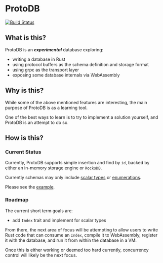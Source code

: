 ProtoDB
=======

[![Build Status](https://travis-ci.org/kevindrosendahl/ProtoDB.svg?branch=master)](https://travis-ci.org/kevindrosendahl/ProtoDB)

## What is this?
ProtoDB is an ***experimental*** database exploring:
- writing a database in Rust
- using protocol buffers as the schema definition and storage format
- using grpc as the transport layer
- exposing some database internals via WebAssembly

## Why is this?

While some of the above mentioned features are interesting, the main purpose of ProtoDB is as a learning tool.

One of the best ways to learn is to try to implement a solution yourself, and ProtoDB is an attempt to do so.

## How is this?

### Current Status

Currently, ProtoDB supports simple insertion and find by `id`, backed by either an in-memory storage engine or `RocksDB`.

Currently schemas may only include [scalar types](https://developers.google.com/protocol-buffers/docs/proto3#scalar) or [enumerations](https://developers.google.com/protocol-buffers/docs/proto3#enum).

Please see the [example](examples/python/simple).

### Roadmap

The current short term goals are:
- add `Index` trait and implement for scalar types

From there, the next area of focus will be attempting to allow users to write Rust code that can consume an `Index`, compile it to WebAssembly, register it with the database, and run it from within the database in a VM.

Once this is either working or deemed too hard currently, concurrency control will likely be the next focus.
